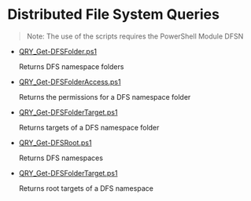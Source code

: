 # Distributed File System Queries

> Note: The use of the scripts requires the PowerShell Module DFSN

+ [QRY_Get-DFSFolder.ps1](./QRY_Get-DFSFolder.ps1)

  Returns DFS namespace folders

+ [QRY_Get-DFSFolderAccess.ps1](./QRY_Get-DFSFolderAccess.ps1)

  Returns the permissions for a DFS namespace folder

+ [QRY_Get-DFSFolderTarget.ps1](./QRY_Get-DFSFolderTarget.ps1)

  Returns targets of a DFS namespace folder

+ [QRY_Get-DFSRoot.ps1](./QRY_Get-DFSRoot.ps1)

  Returns DFS namespaces

+ [QRY_Get-DFSFolderTarget.ps1](./QRY_Get-DFSRootTarget.ps1)

  Returns root targets of a DFS namespace